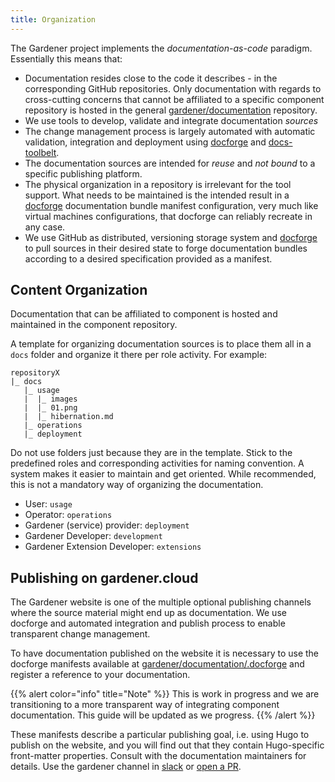 ```yaml
---
title: Organization
---
```


The Gardener project implements the *documentation-as-code* paradigm. Essentially this means that:
- Documentation resides close to the code it describes - in the corresponding GitHub repositories. Only documentation with regards to cross-cutting concerns that cannot be affiliated to a specific component repository is hosted in the general [gardener/documentation](https://github.com/gardener/documentation) repository.
- We use tools to develop, validate and integrate documentation *sources*
- The change management process is largely automated with automatic validation, integration and deployment using [docforge](https://github.com/gardener/docforge) and [docs-toolbelt](https://github.com/gardener/docs-toolbelt).
- The documentation sources are intended for *reuse* and *not bound* to a specific publishing platform.
- The physical organization in a repository is irrelevant for the tool support. What needs to be maintained is the intended result in a [docforge](https://github.com/gardener/docforge) documentation bundle manifest configuration, very much like virtual machines configurations, that docforge can reliably recreate in any case.
- We use GitHub as distributed, versioning storage system and [docforge](https://github.com/gardener/docforge) to pull sources in their desired state to forge documentation bundles according to a desired specification provided as a manifest.

## Content Organization

Documentation that can be affiliated to component is hosted and maintained in the component repository.

A template for organizing documentation sources is to place them all in a `docs` folder and organize it there per role activity. For example:

```
repositoryX
|_ docs
   |_ usage
   |  |_ images
   |  |_ 01.png
   |  |_ hibernation.md
   |_ operations
   |_ deployment
```

Do not use folders just because they are in the template. Stick to the predefined roles and corresponding activities for naming convention. A system makes it easier to maintain and get oriented. While recommended, this is not a mandatory way of organizing the documentation.

- User: `usage`
- Operator: `operations`
- Gardener (service) provider: `deployment`
- Gardener Developer: `development`
- Gardener Extension Developer: `extensions`


## Publishing on gardener.cloud

The Gardener website is one of the multiple optional publishing channels where the source material might end up as documentation. We use docforge and automated integration and publish process to enable transparent change
management. 

To have documentation published on the website it is necessary to use the docforge manifests available at [gardener/documentation/.docforge](https://github.com/gardener/documentation/tree/master/.docforge) and register a reference to your documentation.

{{% alert color="info" title="Note" %}} 
This is work in progress and we are transitioning to a more transparent way of integrating component documentation. This guide will be updated as we progress.
{{% /alert %}}
 
These manifests describe a particular publishing goal, i.e. using Hugo to publish on the website, and you will find out that they contain Hugo-specific front-matter properties.
Consult with the documentation maintainers for details. Use the gardener channel in [slack](https://kubernetes.slack.com/messages/gardener) or [open a PR](https://github.com/gardener/documentation/pulls).